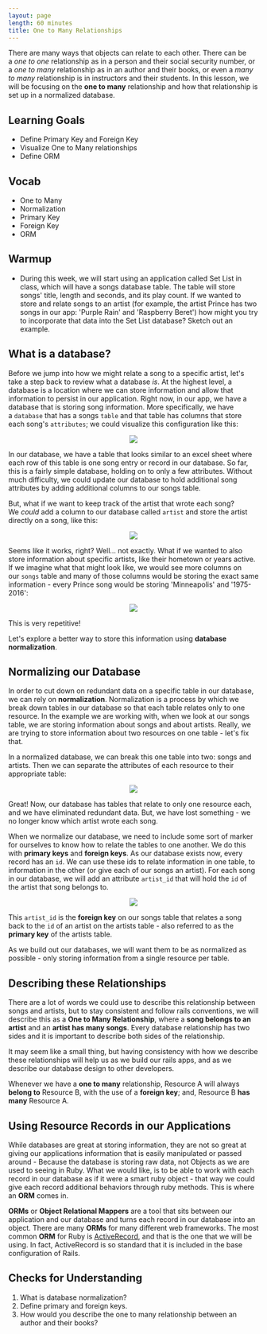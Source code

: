 ```yaml
---
layout: page
length: 60 minutes
title: One to Many Relationships
---
```


There are many ways that objects can relate to each other. There can be a *one to one* relationship as in a person and their social security number, or a *one to many* relationship as in an author and their books, or even a *many to many* relationship is in instructors and their students. In this lesson, we will be focusing on the **one to many** relationship and how that relationship is set up in a normalized database.

## Learning Goals
* Define Primary Key and Foreign Key
* Visualize One to Many relationships
* Define ORM

## Vocab
* One to Many
* Normalization
* Primary Key
* Foreign Key
* ORM

## Warmup

* During this week, we will start using an application called Set List in class, which will have a songs database table. The table will store songs' title, length and seconds, and its play count. If we wanted to store and relate songs to an artist (for example, the artist Prince has two songs in our app: 'Purple Rain' and 'Raspberry Beret') how might you try to incorporate that data into the Set List database? Sketch out an example. 

## What is a database?

Before we jump into how we might relate a song to a specific artist, let's take a step back to review what a database *is*. At the highest level, a database is a location where we can store information and allow that information to persist in our application. Right now, in our app, we have a database that is storing song information. More specifically, we have a `database` that has a songs `table` and that table has columns that store each song's `attributes`; we could visualize this configuration like this:

<p align='center'>
  <img src='./assets/images/one_to_many/1_to_many_db_image_1.png'>
</p>

In our database, we have a table that looks similar to an excel sheet where each row of this table is one song entry or record in our database. So far, this is a fairly simple database, holding on to only a few attributes. Without much difficulty, we could update our database to hold additional song attributes by adding additional columns to our songs table.

But, what if we want to keep track of the artist that wrote each song? We *could* add a column to our database called `artist` and store the artist directly on a song, like this:

<p align='center'>
  <img src='./assets/images/one_to_many/1_to_many_db_image_2.png'>
</p>

Seems like it works, right? Well... not exactly. What if we wanted to also store information about specific artists, like their hometown or years active. If we imagine what that might look like, we would see more columns on our `songs` table and many of those columns would be storing the exact same information - every Prince song would be storing 'Minneapolis' and '1975-2016':

<p align='center'>
  <img src='./assets/images/one_to_many/1_to_many_db_image_3.png'>
</p>

This is very repetitive!

Let's explore a better way to store this information using **database normalization**.

## Normalizing our Database

In order to cut down on redundant data on a specific table in our database, we can rely on **normalization**. Normalization is a process by which we break down tables in our database so that each table relates only to one resource. In the example we are working with, when we look at our songs table, we are storing information about songs and about artists. Really, we are trying to store information about two resources on one table - let's fix that.

In a normalized database, we can break this one table into two: songs and artists. Then we can separate the attributes of each resource to their appropriate table:

<p align='center'>
  <img src='./assets/images/one_to_many/1_to_many_db_image_4.png'>
</p>

Great! Now, our database has tables that relate to only one resource each, and we have eliminated redundant data. But, we have lost something - we no longer know which artist wrote each song.

When we normalize our database, we need to include some sort of marker for ourselves to know how to relate the tables to one another. We do this with **primary keys** and **foreign keys**. As our database exists now, every record has an `id`. We can use these ids to relate information in one table, to information in the other (or give each of our songs an artist). For each song in our database, we will add an attribute `artist_id` that will hold the `id` of the artist that song belongs to.

<p align='center'>
  <img src='./assets/images/one_to_many/1_to_many_db_image_5.png'>
</p>

This `artist_id` is the **foreign key** on our songs table that relates a song back to the `id` of an artist on the artists table - also referred to as the **primary key** of the artists table.

As we build out our databases, we will want them to be as normalized as possible - only storing information from a single resource per table.

## Describing these Relationships

There are a lot of words we could use to describe this relationship between songs and artists, but to stay consistent and follow rails conventions, we will describe this as a **One to Many Relationship**, where a **song belongs to an artist** and an **artist has many songs**. Every database relationship has two sides and it is important to describe both sides of the relationship.

It may seem like a small thing, but having consistency with how we describe these relationships will help us as we build our rails apps, and as we describe our database design to other developers.

Whenever we have a **one to many** relationship, Resource A will always **belong to** Resource B, with the use of a **foreign key**; and, Resource B **has many** Resource A.


## Using Resource Records in our Applications

While databases are great at storing information, they are not so great at giving our applications information that is easily manipulated or passed around - Because the database is storing raw data, not Objects as we are used to seeing in Ruby. What we would like, is to be able to work with each record in our database as if it were a smart ruby object - that way we could give each record additional behaviors through ruby methods.  This is where an **ORM** comes in.  

**ORMs** or **Object Relational Mappers** are a tool that sits between our application and our database and turns each record in our database into an object.  There are many **ORMs** for many different web frameworks.  The most common **ORM** for Ruby is [ActiveRecord](https://guides.rubyonrails.org/active_record_basics.html), and that is the one that we will be using. In fact, ActiveRecord is so standard that it is included in the base configuration of Rails.

## Checks for Understanding

1. What is database normalization?
1. Define primary and foreign keys.
1. How would you describe the one to many relationship between an author and their books?
